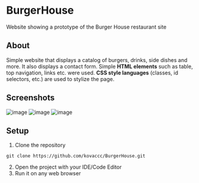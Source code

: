 # BurgerHouse
Website showing a prototype of the Burger House restaurant site

## About
Simple website that displays a catalog of burgers, drinks, side dishes and more. It also displays a contact form. Simple **HTML elements** such as table, top navigation, links etc. were used. **CSS style languages** (classes, id selectors, etc.) are used to stylize the page.

## Screenshots
![image](https://user-images.githubusercontent.com/75457058/109392824-9aeaf000-791e-11eb-80df-cb6091298070.png)
![image](https://user-images.githubusercontent.com/75457058/109392848-be159f80-791e-11eb-8943-74889c4206fb.png)
![image](https://user-images.githubusercontent.com/75457058/109392858-ca016180-791e-11eb-8e4d-887843feeef2.png)

## Setup
1. Clone the repository
```
git clone https://github.com/kovaccc/BurgerHouse.git
```
2. Open the project with your IDE/Code Editor
3. Run it on any web browser

